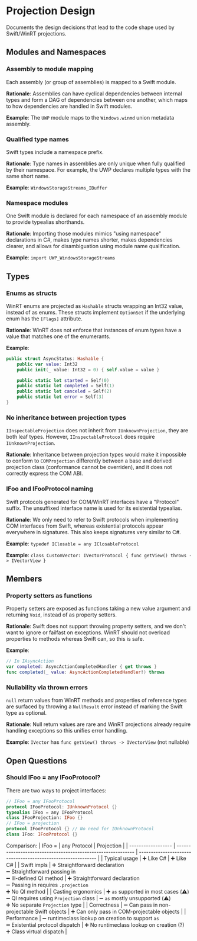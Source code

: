 # Projection Design

Documents the design decisions that lead to the code shape used by Swift/WinRT projections.

## Modules and Namespaces
### Assembly to module mapping
Each assembly (or group of assemblies) is mapped to a Swift module.

**Rationale**: Assemblies can have cyclical dependencies between internal types and form a DAG of dependencies between one another, which maps to how dependencies are handled in Swift modules.

**Example**: The `UWP` module maps to the `Windows.winmd` union metadata assembly.

### Qualified type names
Swift types include a namespace prefix.

**Rationale**: Type names in assemblies are only unique when fully qualified by their namespace. For example, the UWP declares multiple types with the same short name.

**Example**: `WindowsStorageStreams_IBuffer`

### Namespace modules
One Swift module is declared for each namespace of an assembly module to provide typealias shorthands.

**Rationale**: Importing those modules mimics "using namespace" declarations in C#, makes type names shorter, makes dependencies clearer, and allows for disambiguation using module name qualification.

**Example**: `import UWP_WindowsStorageStreams`

## Types
### Enums as structs
WinRT enums are projected as `Hashable` structs wrapping an Int32 value, instead of as enums. These structs implement `OptionSet` if the underlying enum has the `[Flags]` attribute.

**Rationale**: WinRT does not enforce that instances of enum types have a value that matches one of the enumerants.

**Example**:
```swift
public struct AsyncStatus: Hashable {
    public var value: Int32
    public init(_ value: Int32 = 0) { self.value = value }

    public static let started = Self(0)
    public static let completed = Self(1)
    public static let canceled = Self(2)
    public static let error = Self(3)
}
```

### No inheritance between projection types
`IInspectableProjection` does not inherit from `IUnknownProjection`, they are both leaf types. However, `IInspectableProtocol` does require `IUnknownProjection`.

**Rationale**: Inheritance between projection types would make it impossible to conform to `COMProjection` differently between a base and derived projection class (conformance cannot be overriden), and it does not correctly express the COM ABI.

### IFoo and IFooProtocol naming
Swift protocols generated for COM/WinRT interfaces have a "Protocol" suffix. The unsuffixed interface name is used for its existential typealias.

**Rationale**: We only need to refer to Swift protocols when implementing COM interfaces from Swift, whereas existential protocols appear everywhere in signatures. This also keeps signatures very similar to C#.

**Example**: `typedef IClosable = any IClosableProtocol`

**Example**: `class CustomVector: IVectorProtocol { func getView() throws -> IVectorView }`

## Members
### Property setters as functions
Property setters are exposed as functions taking a new value argument and returning `Void`, instead of as property setters.

**Rationale**: Swift does not support throwing property setters, and we don't want to ignore or failfast on exceptions. WinRT should not overload properties to methods whereas Swift can, so this is safe.

**Example**:
```swift 
// In IAsyncAction
var completed: AsyncActionCompletedHandler { get throws }
func completed(_ value: AsyncActionCompletedHandler!) throws
```

### Nullability via thrown errors
`null` return values from WinRT methods and properties of reference types are surfaced by throwing a `NullResult` error instead of marking the Swift type as optional.

**Rationale**: Null return values are rare and WinRT projections already require handling exceptions so this unifies error handling.

**Example**: `IVector` has `func getView() throws -> IVectorView` (not nullable)

## Open Questions
### Should IFoo = any IFooProtocol?
There are two ways to project interfaces:
```swift
// IFoo = any IFooProtocol
protocol IFooProtocol: IUnknownProtocol {}
typealias IFoo = any IFooProtocol
class IFooProjection: IFoo {}
// IFoo = projection
protocol IFooProtocol {} // No need for IUnknownProtocol
class IFoo: IFooProtocol {}
```

Comparison:
| IFoo =             | any Protocol                                                 | Projection                                                   |
| ------------------ | ------------------------------------------------------------ | ------------------------------------------------------------ |
| Typical usage      | ➕ Like C#                                                    | ➕ Like C#                                                    |
| Swift impls        | ➕ Straightforward declaration<br />➖ Straightforward passing in<br />➖ Ill-defined QI method | ➕ Straightforward declaration<br />➖ Passing in requires `.projection`<br />➕ No QI method |
| Casting ergonomics | ➕ `as` supported in most cases (⚠️)<br />➖ QI requires using `Projection` class | ➖ `as` mostly unsupported (⚠️)<br />➕ No separate `Projection` type |
| Correctness        | ➖ Can pass in non-projectable Swift objects                  | ➕ Can only pass in COM-projectable objects                   |
| Performance        | ➖ runtimeclass lookup on creation to support `as`<br />➖ Existential protocol dispatch | ➕ No runtimeclass lookup on creation (?) <br />➕ Class virtual dispatch |
